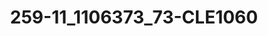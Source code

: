 ---
title: 259-11_1106373_73-CLE1060
image: 259-11_1106373_73-CLE1060.jpg
brand: sposo
layout: vestito
---